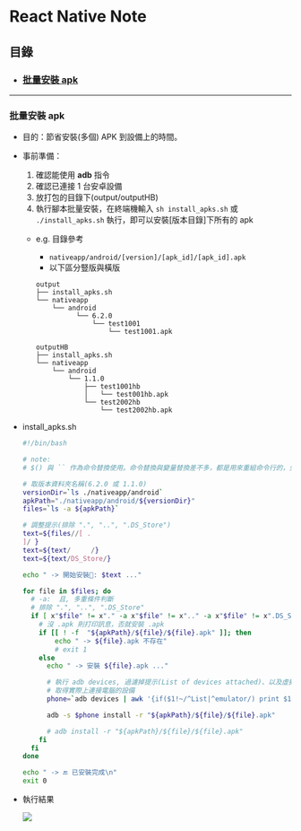 # React Native Note

## 目錄


- ### [批量安裝 apk](#批量安裝-apk)

<!-- [Headers](#headers)  
[Emphasis](#emphasis)  
[Lists](#lists)  
[Links](#links)  
[Images](#images)  
[Code and Syntax Highlighting](#code)  
[Tables](#tables)  
[Blockquotes](#blockquotes)  
[Inline HTML](#html)  
[Horizontal Rule](#hr)  
[Line Breaks](#lines)  
[Youtube videos](#videos)  
 -->


---
<a name="批量安裝-apk"/>

### 批量安裝 apk

- 目的：節省安裝(多個) APK 到設備上的時間。

- 事前準備：
	1. 確認能使用 **adb** 指令
	2. 確認已連接 1 台安卓設備
	3. 放打包的目錄下(output/outputHB)
	4. 執行腳本批量安裝，在終端機輸入 `sh install_apks.sh` 或 `./install_apks.sh` 執行，即可以安裝[版本目錄]下所有的 apk

    - e.g. 目錄參考
        - `nativeapp/android/[version]/[apk_id]/[apk_id].apk`
        - 以下區分豎版與橫版

        ```
        output
        ├── install_apks.sh
        └── nativeapp
            └── android
                  └── 6.2.0
                      └── test1001
                          └── test1001.apk

        outputHB
        ├── install_apks.sh
        └── nativeapp
            └── android
                └── 1.1.0
                    ├── test1001hb
                    │   └── test001hb.apk
                    └── test2002hb
                        └── test2002hb.apk
        ```

- install_apks.sh
    ```bash
    #!/bin/bash

    # note:
    # $() 與 `` 作為命令替換使用。命令替換與變量替換差不多，都是用來重組命令行的，先完成引號裡的命令行，然後將其結果替換出來，再重組成新的命令行。

    # 取版本資料夾名稱(6.2.0 或 1.1.0)
    versionDir=`ls ./nativeapp/android`
    apkPath="./nativeapp/android/${versionDir}"
    files=`ls -a ${apkPath}`

    # 調整提示(排除 ".", "..", ".DS_Store")
    text=${files//[ .
    ]/ }
    text=${text/     /}
    text=${text/DS_Store/}

    echo " -> 開始安裝🔨️: $text ..."

    for file in $files; do
      # -a:  且, 多重條件判斷
      # 排除 ".", "..", ".DS_Store"
      if [ x"$file" != x"." -a x"$file" != x".." -a x"$file" != x".DS_Store" ]; then
        # 沒 .apk 則打印訊息，否就安裝 .apk
        if [[ ! -f  "${apkPath}/${file}/${file}.apk" ]]; then
            echo " -> ${file}.apk 不存在"
            # exit 1
        else
          echo " -> 安裝 ${file}.apk ..."

          # 執行 adb devices, 過濾掉提示(List of devices attached)、以及虛擬機(emulator-XXXX device)
          # 取得實際上連接電腦的設備
          phone=`adb devices | awk '{if($1!~/^List|^emulator/) print $1}'`

          adb -s $phone install -r "${apkPath}/${file}/${file}.apk"

          # adb install -r "${apkPath}/${file}/${file}.apk"
        fi
      fi
    done

    echo " -> 🔚 已安裝完成\n"
    exit 0
    ```

- 執行結果

    ![](https://i.imgur.com/CwB1riE.png)

